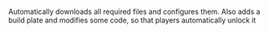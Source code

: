 Automatically downloads all required files and configures them. 
Also adds a build plate and modifies some code, so that players automatically unlock it
